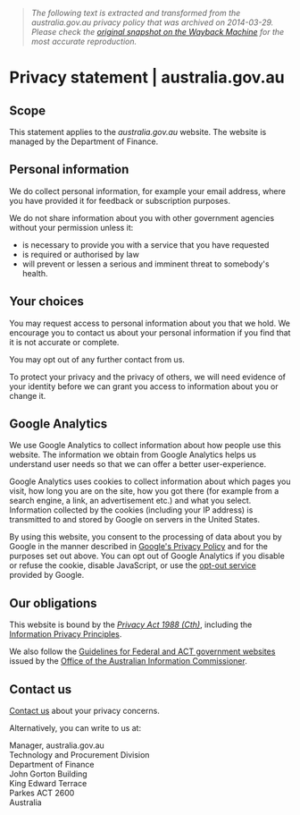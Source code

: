 > *The following text is extracted and transformed from the australia.gov.au privacy policy that was archived on 2014-03-29. Please check the [original snapshot on the Wayback Machine](https://web.archive.org/web/20140329141805id_/http%3A//www.australia.gov.au/privacy-statement) for the most accurate reproduction.*

# Privacy statement | australia.gov.au

## Scope

This statement applies to the _australia.gov.au_ website. The website is managed by the Department of Finance.

## Personal information

We do collect personal information, for example your email address, where you have provided it for feedback or subscription purposes.

We do not share information about you with other government agencies without your permission unless it:

  * is necessary to provide you with a service that you have requested
  * is required or authorised by law
  * will prevent or lessen a serious and imminent threat to somebody's health.



## Your choices

You may request access to personal information about you that we hold. We encourage you to contact us about your personal information if you find that it is not accurate or complete.

You may opt out of any further contact from us.

To protect your privacy and the privacy of others, we will need evidence of your identity before we can grant you access to information about you or change it.

## Google Analytics

We use Google Analytics to collect information about how people use this website. The information we obtain from Google Analytics helps us understand user needs so that we can offer a better user-experience.

Google Analytics uses cookies to collect information about which pages you visit, how long you are on the site, how you got there (for example from a search engine, a link, an advertisement etc.) and what you select. Information collected by the cookies (including your IP address) is transmitted to and stored by Google on servers in the United States.

By using this website, you consent to the processing of data about you by Google in the manner described in [Google's Privacy Policy](http://www.google.com/privacy.html) and for the purposes set out above. You can opt out of Google Analytics if you disable or refuse the cookie, disable JavaScript, or use the [opt-out service](http://tools.google.com/dlpage/gaoptout) provided by Google.

## Our obligations

This website is bound by the [ _Privacy Act 1988 (Cth)_](http://www.comlaw.gov.au/Series/C2004A03712), including the [Information Privacy Principles](http://oaic.gov.au/privacy/privacy-act/information-privacy-principles).

We also follow the [ Guidelines for Federal and ACT government websites](http://oaic.gov.au/privacy/privacy-resources/privacy-guides/guidelines-for-federal-and-act-government-websites) issued by the [Office of the Australian Information Commissioner](http://oaic.gov.au/).

## Contact us

[Contact us](http://australia.gov.au/contact-us) about your privacy concerns.

Alternatively, you can write to us at:

Manager, australia.gov.au  
Technology and Procurement Division  
Department of Finance  
John Gorton Building  
King Edward Terrace  
Parkes ACT 2600  
Australia
